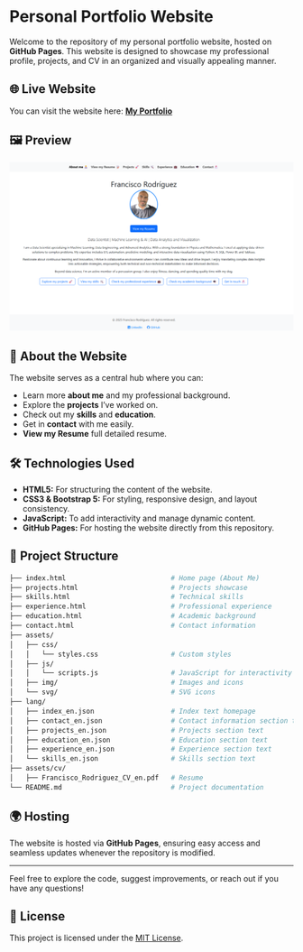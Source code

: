 # Personal Portfolio Website

Welcome to the repository of my personal portfolio website, hosted on **GitHub Pages**. This website is designed to showcase my professional profile, projects, and CV in an organized and visually appealing manner.

## 🌐 Live Website

You can visit the website here: [**My Portfolio**](https://FranRguezCer.github.io/portfolio/)

## 🖼️ Preview

![Website Preview](assets/img/preview.png)

## 🚀 About the Website

The website serves as a central hub where you can:
- Learn more **about me** and my professional background.
- Explore the **projects** I’ve worked on.
- Check out my **skills** and **education**.
- Get in **contact** with me easily.
- **View my Resume** full detailed resume.

## 🛠️ Technologies Used

- **HTML5:** For structuring the content of the website.
- **CSS3 & Bootstrap 5:** For styling, responsive design, and layout consistency.
- **JavaScript:** To add interactivity and manage dynamic content.
- **GitHub Pages:** For hosting the website directly from this repository.

## 📂 Project Structure

```bash
├── index.html                          # Home page (About Me)
├── projects.html                       # Projects showcase
├── skills.html                         # Technical skills
├── experience.html                     # Professional experience
├── education.html                      # Academic background
├── contact.html                        # Contact information
├── assets/
│   ├── css/
│   │   └── styles.css                  # Custom styles
│   ├── js/
│   │   └── scripts.js                  # JavaScript for interactivity
│   ├── img/                            # Images and icons
│   └── svg/                            # SVG icons
├── lang/
│   ├── index_en.json                   # Index text homepage
│   ├── contact_en.json                 # Contact information section text
│   ├── projects_en.json                # Projects section text
│   ├── education_en.json               # Education section text
│   ├── experience_en.json              # Experience section text
│   └── skills_en.json                  # Skills section text
├── assets/cv/
│   ├── Francisco_Rodriguez_CV_en.pdf   # Resume
└── README.md                           # Project documentation

```

## 🌍 Hosting

The website is hosted via **GitHub Pages**, ensuring easy access and seamless updates whenever the repository is modified.

---

Feel free to explore the code, suggest improvements, or reach out if you have any questions!

## 📄 License

This project is licensed under the [MIT License](LICENSE).